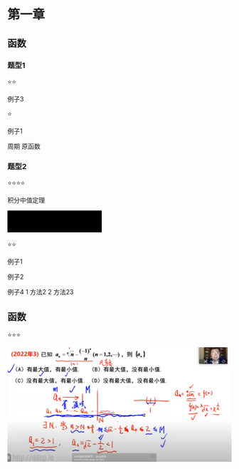 # 第一章

## 函数

### 题型1

⭐⭐

例子3

⭐

例子1

周期 原函数

### 题型2

⭐⭐⭐⭐

积分中值定理

![20220712213234](https://raw.githubusercontent.com/Logible/Image/main/note_image/20220712213234.png)

⭐⭐

例子1

例子2

例子4 1 方法2 2 方法23

## 函数

⭐⭐⭐

![20220714225036](https://raw.githubusercontent.com/Logible/Image/main/note_image/20220714225036.png)
